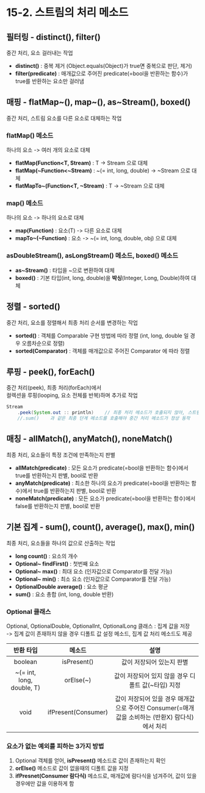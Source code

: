 # 15-2. 스트림의 처리 메소드

## 필터링 - distinct(), filter()

중간 처리, 요소 걸러내는 작업

- **distinct()** : 중복 제거 (Object.equals(Object)가 true면 중복으로 판단, 제거)
- **filter(predicate)** : 매개값으로 주어진 predicate(=bool을 반환하는 함수)가 true를 반환하는 요소만 걸러냄

## 매핑 - flatMap~(), map~(), as~Stream(), boxed()

중간 처리, 스트림 요소를 다른 요소로 대체하는 작업

### flatMap() 메소드

하나의 요소 -> 여러 개의 요소로 대체

- **flatMap(Function<T, Stream<R>)** : T -> Stream<R> 으로 대체
- **flatMap(~Function<~Stream)** : ~(= int, long, double) -> ~Stream 으로 대체
- **flatMapTo~(Function<T, ~Stream)** : T -> ~Stream 으로 대체

### map() 메소드

하나의 요소 -> 하나의 요소로 대체

- **map(Function<T>)** : 요소(T) -> 다른 요소로 대체
- **mapTo~(~Function)** : 요소 -> ~(= int, long, double, obj) 으로 대체 

### asDoubleStream(), asLongStream() 메소드, boxed() 메소드

- **as~Stream()** : 타입을 ~으로 변환하여 대체
- **boxed()** : 기본 타입(int, long, double)을 **박싱**(Integer, Long, Double)하여 대체

## 정렬 - sorted()

중간 처리, 요소를 정렬해서 최종 처리 순서를 변경하는 작업

- **sorted()** : 객체를 Comparable 구현 방법에 따라 정렬 (int, long, double 일 경우 오름차순으로 정렬) 
- **sorted(Comparator<T>)** : 객체를 매개값으로 주어진 Comparator 에 따라 정렬  

## 루핑 - peek(), forEach()

중간 처리(peek), 최종 처리(forEach)에서  
컬렉션을 루핑(looping, 요소 전체를 반복)하며 추가로 작업

```java
Stream
    .peek(System.out :: println)    // 최종 처리 메소드가 호출되지 않아, 스트림이 동작하지 않음
    //.sum()    과 같은 최종 단계 메소드를 호출해야 중간 처리 메소드가 정상 동작
```

## 매칭 - allMatch(), anyMatch(), noneMatch()

최종 처리, 요소들이 특정 조건에 만족하는지 판별

- **allMatch(predicate)** : 모든 요소가 predicate(=bool을 반환하는 함수)에서 true를 반환하는지 판별, bool로 반환 
- **anyMatch(predicate)** : 최소한 하나의 요소가 predicate(=bool을 반환하는 함수)에서 true를 반환하는지 판별, bool로 반환 
- **noneMatch(predicate)** : 모든 요소가 predicate(=bool을 반환하는 함수)에서 false를 반환하는지 판별, bool로 반환 

## 기본 집계 - sum(), count(), average(), max(), min()

최종 처리, 요소들을 하나의 값으로 산출하는 작업 

- **long count()** : 요소의 개수
- **Optional~ findFirst()** : 첫번째 요소
- **Optional~ max()** : 최대 요소 (인자값으로 Comparator<T>를 전달 가능)
- **Optional~ min()** : 최소 요소 (인자값으로 Comparator<T>를 전달 가능)
- **OptionalDouble average()** : 요소 평균
- **sum()** : 요소 총합 (int, long, double 반환)
 
### Optional 클래스

Optional, OptionalDouble, OptionalInt, OptionalLong 클래스 : 집계 값을 저장   
-> 집계 값이 존재하지 않을 경우 디폴트 값 설정 메소드, 집계 값 처리 메소드도 제공

반환 타입|메소드|설명
:---:|:---:|:---:
boolean|isPresent()|값이 저장되어 있는지 판별
~(= int, long, double, T)|orElse(~)|값이 저장되어 있지 않을 경우 디폴트 값(~타입) 지정
void|ifPresent(Consumer)|값이 저장되어 있을 경우 매개값으로 주어진 Consumer(=매개값을 소비하는 (반환X) 람다식)에서 처리  

### 요소가 없는 예외를 피하는 3가지 방법

1. Optional 객체를 얻어, **isPresent()** 메소드로 값이 존재하는지 확인
2. **orElse()** 메소드로 값이 없을때의 디폴트 값을 지정
3. **ifPresnet(Consumer 람다식)** 메소드로, 매개값에 람다식을 넘겨주어, 값이 있을 경우에만 값을 이용하게 함

